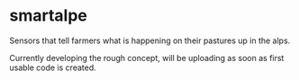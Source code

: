 # smartalpe
Sensors that tell farmers what is happening on their pastures up in the alps.

Currently developing the rough concept, will be uploading as soon as first usable code is created.
